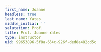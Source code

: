 ```yaml
---
first_name: Joanne
headless: true
last_name: Yates
middle_initial: ''
salutation: Prof.
title: Prof. Joanne Yates
type: instructor
uid: 99653896-5f8a-654c-926f-ded8a482cd5c
---
```

